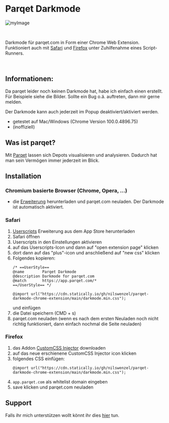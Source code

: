 # Parqet Darkmode
![myImage](../docs/gifs/readme_images.gif)

<br/>

Darkmode für parqet.com in Form einer Chrome Web Extension. <br/>
Funktioniert auch mit [Safari](#safari) und [Firefox](#firefox) unter Zuhilfenahme eines Script-Runners.

<br/>

## Informationen:
Da parqet leider noch keinen Darkmode hat, habe ich einfach einen erstellt. Für Beispiele siehe die Bilder. Sollte ein Bug o.ä. auftreten, dann mir gerne melden.

Der Darkmode kann auch jederzeit im Popup deaktiviert/aktiviert werden.

- getestet auf Mac/Windows (Chrome Version 100.0.4896.75)
- (inoffiziell)

## Was ist parqet?
Mit [Parqet](https://www.parqet.com) lassen sich Depots visualisieren und analysieren. Dadurch hat man sein Vermögen immer jederzeit im Blick.

## Installation

### Chromium basierte Browser (Chrome, Opera, ...)
- die [Erweiterung](https://chrome.google.com/webstore/detail/parqet-darkmode/jfhpcliegfecjhjehclnhnngbjndodoj?hl) herunterladen und parqet.com neuladen. Der Darkmode ist automatisch aktiviert.

### Safari
1. [Userscripts](https://apps.apple.com/us/app/userscripts/id1463298887) Erweiterung aus dem App Store herunterladen
2. Safari öffnen
3. Userscripts in den Einstellungen aktivieren
4. auf das Userscripts-Icon und dann auf "open extension page" klicken
5. dort dann auf das "plus"-icon und anschließend auf "new css" klicken
6. Folgendes kopieren:
    ```
    /* ==UserStyle==
    @name        Parqet Darkmode
    @description Darkmode for parqet.com
    @match       https://app.parqet.com/*
    ==/UserStyle== */

    @import url("https://cdn.statically.io/gh/nilswenzel/parqet-darkmode-chrome-extension/main/darkmode.min.css");
    ```
    und einfügen
7. die Datei speichern (CMD + s)
8. parqet.com neuladen (wenn es nach dem ersten Neuladen noch nicht richtig funktioniert, dann einfach nochmal die Seite neuladen)

### Firefox
1. das Addon [CustomCSS Injector](https://addons.mozilla.org/de/firefox/addon/customcss-injector/) downloaden
2. auf das neue erschienene CustomCSS Injector icon klicken
3. folgendes CSS einfügen:
    ```
    @import url("https://cdn.statically.io/gh/nilswenzel/parqet-darkmode-chrome-extension/main/darkmode.min.css");
    ```
4. `app.parqet.com` als whitelist domain eingeben
5. save klicken und parqet.com neuladen

## Support
Falls ihr mich unterstützen wollt könnt ihr dies [hier](https://www.paypal.com/paypalme/nilswenzel01) tun.
